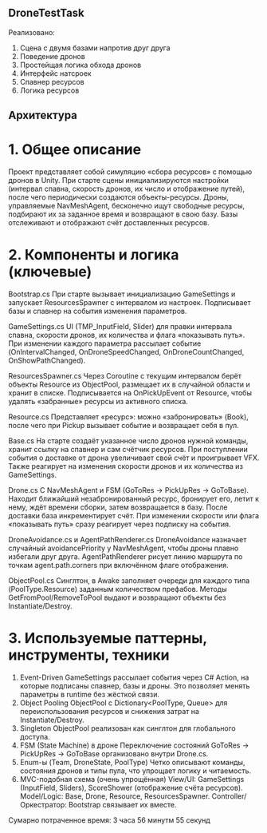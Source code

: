 ## DroneTestTask

Реализовано:
1. Сцена с двумя базами напротив друг друга
2. Поведение дронов
3. Простейщая логика обхода дронов
4. Интерфейс натсроек
5. Спавнер ресурсов
6. Логика ресурсов

## Архитектура
# 1. Общее описание
Проект представляет собой симуляцию «сбора ресурсов» с помощью дронов в Unity. При старте сцены инициализируются настройки (интервал спавна, скорость дронов, их число и отображение путей), после чего периодически создаются объекты-ресурсы. Дроны, управляемые NavMeshAgent, бесконечно ищут свободные ресурсы, подбирают их за заданное время и возвращают в свою базу. Базы отслеживают и отображают счёт доставленных ресурсов.


# 2. Компоненты и логика (ключевые)
Bootstrap.cs
При старте вызывает инициализацию GameSettings и запускает ResourcesSpawner с интервалом из настроек. Подписывает базы и спавнер на события изменения параметров.

GameSettings.cs
UI (TMP_InputField, Slider) для правки интервала спавна, скорости дронов, их количества и флага «показывать путь». При изменении каждого параметра рассылает событие (OnIntervalChanged, OnDroneSpeedChanged, OnDroneCountChanged, OnShowPathChanged).

ResourcesSpawner.cs
Через Coroutine с текущим интервалом берёт объекты Resource из ObjectPool, размещает их в случайной области и хранит в списке. Подписывается на OnPickUpEvent от Resource, чтобы удалять «забранные» ресурсы из активного списка.

Resource.cs
Представляет «ресурс»: можно «забронировать» (Book), после чего при Pickup вызывает событие и возвращает себя в пул.

Base.cs
На старте создаёт указанное число дронов нужной команды, хранит ссылку на спавнер и сам счётчик ресурсов. При поступлении события о доставке от дрона увеличивает свой счёт и проигрывает VFX. Также реагирует на изменения скорости дронов и их количества из GameSettings.

Drone.cs
С NavMeshAgent и FSM (GoToRes → PickUpRes → GoToBase). Находит ближайший незабронированный ресурс, бронирует его, летит к нему, ждёт времени сборки, затем возвращается в базу. После доставки база инкрементирует счёт. При изменении скорости или флага «показывать путь» сразу реагирует через подписку на события.

DroneAvoidance.cs и AgentPathRenderer.cs
DroneAvoidance назначает случайный avoidancePriority у NavMeshAgent, чтобы дроны плавно избегали друг друга. AgentPathRenderer рисует линию маршрута по точкам agent.path.corners при включённом флаге отображения.

ObjectPool.cs
Синглтон, в Awake заполняет очереди для каждого типа (PoolType.Resource) заданным количеством префабов. Методы GetFromPool/RemoveToPool выдают и возвращают объекты без Instantiate/Destroy.


# 3. Используемые паттерны, инструменты, техники
1. Event-Driven
GameSettings рассылает события через C# Action<T>, на которые подписаны спавнер, базы и дроны. Это позволяет менять параметры в runtime без жёсткой связи.
2. Object Pooling
ObjectPool с Dictionary<PoolType, Queue<GameObject>> для переиспользования ресурсов и снижения затрат на Instantiate/Destroy.
3. Singleton
ObjectPool реализован как синглтон для глобального доступа.
4. FSM (State Machine) в дроне
Переключение состояний GoToRes → PickUpRes → GoToBase организовано внутри Drone.cs.
5. Enum-ы (Team, DroneState, PoolType)
Четко описывают команды, состояния дронов и типы пула, что упрощает логику и читаемость.
6. MVC-подобная схема (очень упрощённая)
View/UI: GameSettings (InputField, Sliders), ScoreShower (отображение счёта ресурсов).
Model/Logic: Base, Drone, Resource, ResourcesSpawner.
Controller/Оркестратор: Bootstrap связывает их вместе.

Сумарно потраченное время: 3 часа 56 минутм 55 секунд
